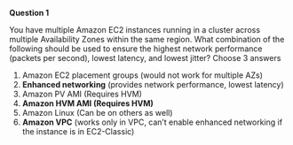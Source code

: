 **Question 1**

You have multiple Amazon EC2 instances running in a cluster across multiple Availability Zones within the same region. What combination of the following should be used to ensure the highest network performance \(packets per second\), lowest latency, and lowest jitter? Choose 3 answers

1. Amazon EC2 placement groups \(would not work for multiple AZs\)
2. **Enhanced networking**
   \(provides network performance, lowest latency\)
3. Amazon PV AMI \(Requires HVM\)
4. **Amazon HVM AMI \(**Requires HVM**\)**
5. Amazon Linux \(Can be on others as well\)
6. **Amazon VPC**
   \(works only in VPC, can’t enable enhanced networking if the instance is in EC2-Classic\)



